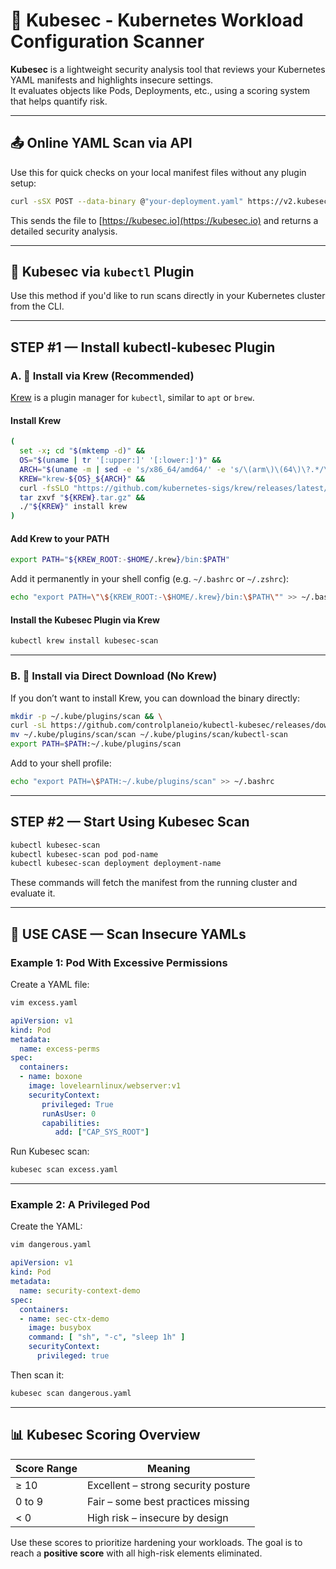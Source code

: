 # 🔐 Kubesec - Kubernetes Workload Configuration Scanner

**Kubesec** is a lightweight security analysis tool that reviews your Kubernetes YAML manifests and highlights insecure settings.  
It evaluates objects like Pods, Deployments, etc., using a scoring system that helps quantify risk.

---

## 📤 Online YAML Scan via API

Use this for quick checks on your local manifest files without any plugin setup:

```bash
curl -sSX POST --data-binary @"your-deployment.yaml" https://v2.kubesec.io/scan
````

This sends the file to [https://kubesec.io](https://kubesec.io) and returns a detailed security analysis.

---

## 🔌 Kubesec via `kubectl` Plugin

Use this method if you'd like to run scans directly in your Kubernetes cluster from the CLI.

---

## STEP #1 — Install kubectl-kubesec Plugin

### A. 🧩 Install via Krew (Recommended)

[Krew](https://krew.sigs.k8s.io/) is a plugin manager for `kubectl`, similar to `apt` or `brew`.

#### Install Krew

```bash
(
  set -x; cd "$(mktemp -d)" &&
  OS="$(uname | tr '[:upper:]' '[:lower:]')" &&
  ARCH="$(uname -m | sed -e 's/x86_64/amd64/' -e 's/\(arm\)\(64\)\?.*/\1\2/' -e 's/aarch64$/arm64/')" &&
  KREW="krew-${OS}_${ARCH}" &&
  curl -fsSLO "https://github.com/kubernetes-sigs/krew/releases/latest/download/${KREW}.tar.gz" &&
  tar zxvf "${KREW}.tar.gz" &&
  ./"${KREW}" install krew
)
```

#### Add Krew to your PATH

```bash
export PATH="${KREW_ROOT:-$HOME/.krew}/bin:$PATH"
```

Add it permanently in your shell config (e.g. `~/.bashrc` or `~/.zshrc`):

```bash
echo "export PATH=\"\${KREW_ROOT:-\$HOME/.krew}/bin:\$PATH\"" >> ~/.bashrc
```

#### Install the Kubesec Plugin via Krew

```bash
kubectl krew install kubesec-scan
```

---

### B. 🔽 Install via Direct Download (No Krew)

If you don’t want to install Krew, you can download the binary directly:

```bash
mkdir -p ~/.kube/plugins/scan && \
curl -sL https://github.com/controlplaneio/kubectl-kubesec/releases/download/1.0.0/kubectl-kubesec_1.0.0_`uname -s`_amd64.tar.gz | tar xzvf - -C ~/.kube/plugins/scan
mv ~/.kube/plugins/scan/scan ~/.kube/plugins/scan/kubectl-scan
export PATH=$PATH:~/.kube/plugins/scan
```

Add to your shell profile:

```bash
echo "export PATH=\$PATH:~/.kube/plugins/scan" >> ~/.bashrc
```

---

## STEP #2 — Start Using Kubesec Scan

```bash
kubectl kubesec-scan
kubectl kubesec-scan pod pod-name
kubectl kubesec-scan deployment deployment-name
```

These commands will fetch the manifest from the running cluster and evaluate it.

---

## 📌 USE CASE — Scan Insecure YAMLs

### Example 1: Pod With Excessive Permissions

Create a YAML file:

```bash
vim excess.yaml
```

```yaml
apiVersion: v1
kind: Pod
metadata:
  name: excess-perms
spec:
  containers:
  - name: boxone
    image: lovelearnlinux/webserver:v1
    securityContext:
       privileged: True
       runAsUser: 0
       capabilities:
          add: ["CAP_SYS_ROOT"]
```

Run Kubesec scan:

```bash
kubesec scan excess.yaml
```

---

### Example 2: A Privileged Pod

Create the YAML:

```bash
vim dangerous.yaml
```

```yaml
apiVersion: v1
kind: Pod
metadata:
  name: security-context-demo
spec:
  containers:
  - name: sec-ctx-demo
    image: busybox
    command: [ "sh", "-c", "sleep 1h" ]
    securityContext:
      privileged: true
```

Then scan it:

```bash
kubesec scan dangerous.yaml
```

---

## 📊 Kubesec Scoring Overview

| Score Range | Meaning                             |
| ----------- | ----------------------------------- |
| ≥ 10        | Excellent – strong security posture |
| 0 to 9      | Fair – some best practices missing  |
| < 0         | High risk – insecure by design      |

Use these scores to prioritize hardening your workloads. The goal is to reach a **positive score** with all high-risk elements eliminated.



